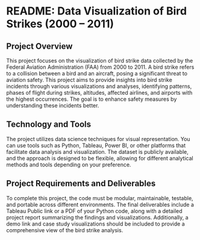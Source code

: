 # README: Data Visualization of Bird Strikes (2000 – 2011)

## Project Overview
This project focuses on the visualization of bird strike data collected by the Federal Aviation Administration (FAA) from 2000 to 2011. A bird strike refers to a collision between a bird and an aircraft, posing a significant threat to aviation safety. This project aims to provide insights into bird strike incidents through various visualizations and analyses, identifying patterns, phases of flight during strikes, altitudes, affected airlines, and airports with the highest occurrences. The goal is to enhance safety measures by understanding these incidents better.

## Technology and Tools
The project utilizes data science techniques for visual representation. You can use tools such as Python, Tableau, Power BI, or other platforms that facilitate data analysis and visualization. The dataset is publicly available, and the approach is designed to be flexible, allowing for different analytical methods and tools depending on your preference.

## Project Requirements and Deliverables
To complete this project, the code must be modular, maintainable, testable, and portable across different environments. The final deliverables include a Tableau Public link or a PDF of your Python code, along with a detailed project report summarizing the findings and visualizations. Additionally, a demo link and case study visualizations should be included to provide a comprehensive view of the bird strike analysis.
